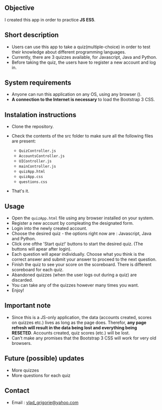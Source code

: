 ## Objective

I created this app in order to practice **JS ES5**.

## Short description

- Users can use this app to take a quiz(multiple-choice) in order to test their knowledge about different programming languages.
- Currently, there are 3 quizzes available, for Javascript, Java and Python.
- Before taking the quiz, the users have to register a new account and log in.

## System requirements

- Anyone can run this application on any OS, using any browser ().
- **A connection to the Internet is necessary** to load the Bootstrap 3 CSS.

## Instalation instructions

- Clone the repository.
- Check the contents of the src folder to make sure all the following files are present: 
    - `QuizController.js`
    - `AccountsController.js`
    - `UIController.js`
    - `mainController.js`
    - `quizApp.html`
    - `quizApp.css`
    - `questions.css` 

- That's it.
  
## Usage

- Open the `quizApp.html` file using any browser installed on your system.
- Register a new account by compleating the designated form.
- Login into the newly created account.
- Choose the desired quiz - the options right now are : Javascript, Java and Python.
- Click one ofthe 'Start quiz!' buttons to start the desired quiz. (The buttons will apear after login).
- Each question will apear individually. Choose what you think is the correct answer and submit your answer to proceed to the next question.
- Finish the quiz to see your score on the scoreboard. There is different scoreboard for each quiz.
- Abandoned quizzes (when the user logs out during a quiz) are discarded.
- You can take any of the quizzes however many times you want.
- Enjoy!

## Important note

- Since this is a JS-only application, the data (accounts created, scores on quizzes etc.) lives as long as the page does. Therefor, **any page refresh will result in the data being lost and everything being RESETED**. Accounts created, quiz scores (etc.) will be lost.
- Can't make any promises that the Bootstrap 3 CSS will work for very old browsers.

## Future (possible) updates

- More quizzes
- More questions for each quiz

## Contact

- Email : vlad_grigorie@yahoo.com

